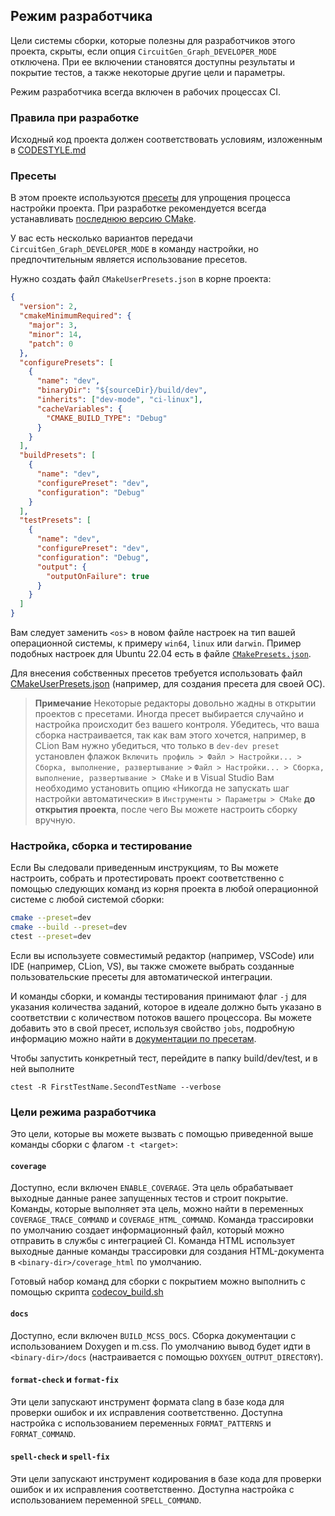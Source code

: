 ## Режим разработчика

Цели системы сборки, которые полезны для разработчиков этого проекта, скрыты, если опция `CircuitGen_Graph_DEVELOPER_MODE` отключена. При ее включении становятся доступны результаты и покрытие тестов, а также некоторые другие цели и параметры. 

Режим разработчика всегда включен в рабочих процессах CI.

### Правила при разработке

Исходный код проекта должен соответствовать условиям, изложенным в [CODESTYLE.md](../docs/CODESTYLE.md)

### Пресеты

В этом проекте используются [пресеты][1] для упрощения процесса настройки проекта. При разработке рекомендуется всегда устанавливать [последнюю версию CMake][2].

У вас есть несколько вариантов передачи `CircuitGen_Graph_DEVELOPER_MODE` в команду настройки, но предпочтительным является использование пресетов.

Нужно создать файл `CMakeUserPresets.json` в корне проекта:

```json
{
  "version": 2,
  "cmakeMinimumRequired": {
    "major": 3,
    "minor": 14,
    "patch": 0
  },
  "configurePresets": [
    {
      "name": "dev",
      "binaryDir": "${sourceDir}/build/dev",
      "inherits": ["dev-mode", "ci-linux"],
      "cacheVariables": {
        "CMAKE_BUILD_TYPE": "Debug"
      }
    }
  ],
  "buildPresets": [
    {
      "name": "dev",
      "configurePreset": "dev",
      "configuration": "Debug"
    }
  ],
  "testPresets": [
    {
      "name": "dev",
      "configurePreset": "dev",
      "configuration": "Debug",
      "output": {
        "outputOnFailure": true
      }
    }
  ]
}
```

Вам следует заменить `<os>` в новом файле настроек на тип вашей операционной системы, к примеру `win64`, `linux` или `darwin`. Пример подобных настроек для Ubuntu 22.04 есть в файле [`CMakePresets.json`](../CMakePresets.json).

Для внесения собственных пресетов требуется использовать файл [CMakeUserPresets.json](../CMakeUserPresets.json) (например, для создания пресета для своей ОС).

> **Примечание**
> Некоторые редакторы довольно жадны в открытии проектов с пресетами.
> Иногда пресет выбирается случайно и настройка происходит без вашего контроля.
> Убедитесь, что ваша сборка настраивается, так как вам этого хочется,
> например, в CLion Вам нужно убедиться, что только в `dev-dev preset` установлен
> флажок `Включить профиль > Файл > Настройки... > Сборка, выполнение, развертывание >`
> `Файл > Настройки... > Сборка, выполнение, развертывание > CMake` и в Visual Studio
> Вам необходимо установить опцию «Никогда не запускать шаг настройки автоматически»
> в `Инструменты > Параметры > CMake` **до открытия проекта**, после чего
> Вы можете настроить сборку вручную.

### Настройка, сборка и тестирование

Если Вы следовали приведенным инструкциям, то Вы можете настроить, собрать и протестировать проект соответственно с помощью следующих команд из корня проекта в любой операционной системе с любой системой сборки:

```sh
cmake --preset=dev
cmake --build --preset=dev
ctest --preset=dev
```

Если вы используете совместимый редактор (например, VSCode) или IDE (например, CLion, VS), вы также сможете выбрать созданные пользовательские пресеты для автоматической интеграции.

И команды сборки, и команды тестирования принимают флаг `-j` для указания количества заданий, которое в идеале должно быть указано в соответствии с количеством потоков вашего процессора. Вы можете добавить это в свой пресет, используя свойство `jobs`, подробную информацию можно найти в [документации по пресетам][1].

Чтобы запустить конкретный тест, перейдите в папку build/dev/test, и в ней выполните
```
ctest -R FirstTestName.SecondTestName --verbose
```
### Цели режима разработчика

Это цели, которые вы можете вызвать с помощью приведенной выше команды сборки с флагом `-t <target>`:

#### `coverage`

Доступно, если включен `ENABLE_COVERAGE`. Эта цель обрабатывает выходные данные ранее запущенных тестов и строит покрытие. Команды, которые выполняет эта цель, можно найти в переменных `COVERAGE_TRACE_COMMAND` и `COVERAGE_HTML_COMMAND`. Команда трассировки по умолчанию создает информационный файл, который можно отправить в службы с интеграцией CI. Команда HTML использует выходные данные команды трассировки для создания HTML-документа в `<binary-dir>/coverage_html` по умолчанию.

Готовый набор команд для сборки с покрытием можно выполнить с помощью скрипта [codecov_build.sh](../codecov_build.sh)
#### `docs`

Доступно, если включен `BUILD_MCSS_DOCS`. Сборка документации с использованием Doxygen и m.css. По умолчанию вывод будет идти в `<binary-dir>/docs` (настраивается с помощью `DOXYGEN_OUTPUT_DIRECTORY`).

#### `format-check` и `format-fix`

Эти цели запускают инструмент формата clang в базе кода для проверки ошибок и их исправления соответственно. Доступна настройка с использованием переменных `FORMAT_PATTERNS` и `FORMAT_COMMAND`.

#### `spell-check` и `spell-fix`

Эти цели запускают инструмент кодирования в базе кода для проверки ошибок и их исправления соответственно. Доступна настройка с использованием переменной `SPELL_COMMAND`.

[1]: https://cmake.org/cmake/help/latest/manual/cmake-presets.7.html
[2]: https://cmake.org/download/


